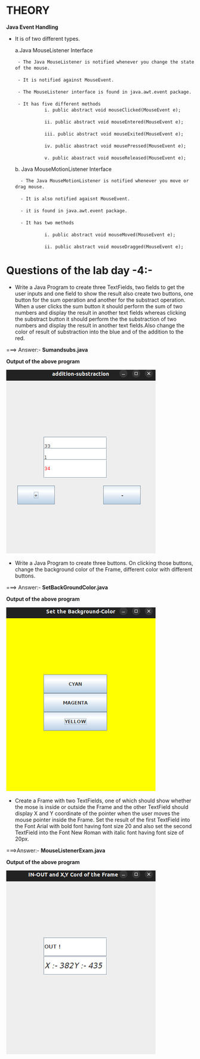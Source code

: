 # THEORY

**Java Event Handling**

- It is of two different types.

  a.Java MouseListener Interface

       - The Java MouseListener is notified whenever you change the state of the mouse.

       - It is notified against MouseEvent.

       - The MouseListener interface is found in java.awt.event package.

       - It has five different methods
                 i. public abstract void mouseClicked(MouseEvent e);

                 ii. public abstract void mouseEntered(MouseEvent e);

                 iii. public abstract void mouseExited(MouseEvent e);

                 iv. public abastract void mousePressed(MouseEvent e);

                 v. public abastract void mouseReleased(MouseEvent e);

  b. Java MouseMotionListener Interface

        - The Java MouseMotionListener is notified whenever you move or drag mouse.

        - It is also notified agaisnt MouseEvent.

        - it is found in java.awt.event package.

        - It has two methods

                 i. public abstract void mouseMoved(MouseEvent e);

                 ii. public abstract void mouseDragged(MouseEvent e);

# Questions of the lab day -4:-

- Write a Java Program to create three TextFields, two fields to get the user inputs and one field to show the result also create two buttons, one button for the sum operation and another for the substract operation. When a user clicks the sum button it should perform the sum of two numbers and display the result in another text fields whereas clicking the substract button it should perform the the substraction of two numbers and display the result in another text fields.Also change the color of result of substraction into the blue and of the addition to the red.

===> Answer:- **Sumandsubs.java**

**Output of the above program**

![CHEESE!](sumandsub.png)

- Write a Java Program to create three buttons. On clicking those buttons, change the background color of the Frame, different color with different buttons.

===> Answer:- **SetBackGroundColor.java**

**Output of the above program**

![CHEESE!](backcolor.png)

- Create a Frame with two TextFields, one of which should show whether the mose is inside or outside the Frame and the other TextField should display X and Y coordinate of the pointer when the user moves the mouse pointer inside the Frame. Set the result of the first TextField into the Font Arial with bold font having font size 20 and also set the second TextField into the Font New Roman with italic font having font size of 20px.

===>Answer:- **MouseListenerExam.java**

**Output of the above program**

![CHEESE!](inoout.png)
